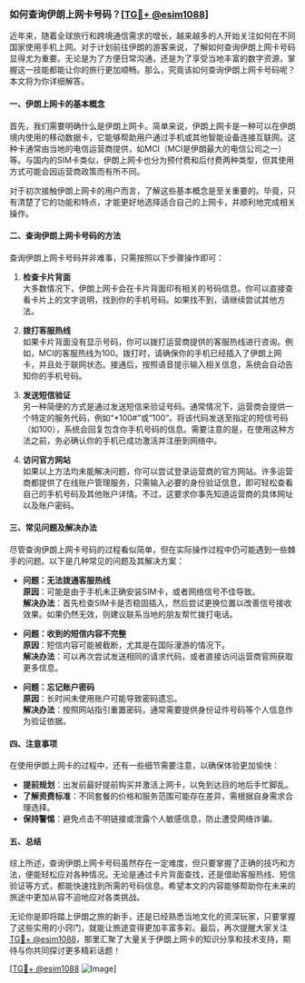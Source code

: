 ### 如何查询伊朗上网卡号码？[[TG💪+ @esim1088](https://t.me/s/esim1088)]

近年来，随着全球旅行和跨境通信需求的增长，越来越多的人开始关注如何在不同国家使用手机上网。对于计划前往伊朗的游客来说，了解如何查询伊朗上网卡号码显得尤为重要。无论是为了方便日常沟通，还是为了享受当地丰富的数字资源，掌握这一技能都能让你的旅行更加顺畅。那么，究竟该如何查询伊朗上网卡号码呢？本文将为你详细解答。

#### 一、伊朗上网卡的基本概念

首先，我们需要明确什么是伊朗上网卡。简单来说，伊朗上网卡是一种可以在伊朗境内使用的移动数据卡，它能够帮助用户通过手机或其他智能设备连接互联网。这种卡通常由当地的电信运营商提供，如MCI（MCI是伊朗最大的电信公司之一）等。与国内的SIM卡类似，伊朗上网卡也分为预付费和后付费两种类型，但其使用方式可能会因运营商政策而有所不同。

对于初次接触伊朗上网卡的用户而言，了解这些基本概念是至关重要的。毕竟，只有清楚了它的功能和特点，才能更好地选择适合自己的上网卡，并顺利地完成相关操作。

#### 二、查询伊朗上网卡号码的方法

查询伊朗上网卡号码并非难事，只需按照以下步骤操作即可：

1. **检查卡片背面**  
   大多数情况下，伊朗上网卡会在卡片背面印有相关的号码信息。你可以直接查看卡片上的文字说明，找到你的手机号码。如果找不到，请继续尝试其他方法。

2. **拨打客服热线**  
   如果卡片背面没有显示号码，你可以拨打运营商提供的客服热线进行咨询。例如，MCI的客服热线为100。拨打时，请确保你的手机已经插入了伊朗上网卡，并且处于联网状态。接通后，按照语音提示输入相关信息，系统会自动告知你的手机号码。

3. **发送短信验证**  
   另一种简便的方式是通过发送短信来验证号码。通常情况下，运营商会提供一个特定的服务代码，例如“*100#”或“100”。将该代码发送至指定的短信号码（如100），系统会回复包含你手机号码的信息。需要注意的是，在使用这种方法之前，务必确认你的手机已成功激活并注册到网络中。

4. **访问官方网站**  
   如果以上方法均未能解决问题，你可以尝试登录运营商的官方网站。许多运营商都提供了在线账户管理服务，只需输入必要的身份验证信息，即可轻松查看自己的手机号码及其他账户详情。不过，这要求你事先知道运营商的具体网址以及账户密码。

#### 三、常见问题及解决办法

尽管查询伊朗上网卡号码的过程看似简单，但在实际操作过程中仍可能遇到一些棘手的问题。以下是几种常见的问题及其解决方案：

- **问题：无法拨通客服热线**  
  **原因**：可能是由于手机未正确安装SIM卡，或者网络信号不佳导致。  
  **解决办法**：首先检查SIM卡是否稳固插入，然后尝试更换位置以改善信号接收效果。如果仍然无效，则建议联系当地的朋友帮忙拨打电话。

- **问题：收到的短信内容不完整**  
  **原因**：短信内容可能被截断，尤其是在国际漫游的情况下。  
  **解决办法**：可以再次尝试发送相同的请求代码，或者直接访问运营商官网获取更多信息。

- **问题：忘记账户密码**  
  **原因**：长时间未使用账户可能导致密码遗忘。  
  **解决办法**：按照网站指引重置密码，通常需要提供身份证件号码等个人信息作为验证依据。

#### 四、注意事项

在使用伊朗上网卡的过程中，还有一些细节需要注意，以确保体验更加愉快：

- **提前规划**：出发前最好提前购买并激活上网卡，以免到达目的地后手忙脚乱。
- **了解资费标准**：不同套餐的价格和服务范围可能存在差异，需根据自身需求合理选择。
- **保持警惕**：避免点击不明链接或泄露个人敏感信息，防止遭受网络诈骗。

#### 五、总结

综上所述，查询伊朗上网卡号码虽然存在一定难度，但只要掌握了正确的技巧和方法，便能轻松应对各种情况。无论是通过卡片背面查找，还是借助客服热线、短信验证等方式，都能快速找到所需的号码信息。希望本文的内容能够帮助你在未来的旅途中更加从容不迫地应对各类挑战。

无论你是即将踏上伊朗之旅的新手，还是已经熟悉当地文化的资深玩家，只要掌握了这些实用的小窍门，就能让旅途变得更加丰富多彩。最后，再次提醒大家关注[TG💪+ @esim1088](https://t.me/s/esim1088)，那里汇聚了大量关于伊朗上网卡的知识分享和技术支持，期待与你共同探讨更多精彩话题！

[[TG💪+ @esim1088](https://t.me/s/esim1088) ![Image](https://i.postimg.cc/4NQfJmqS/Snipaste-2025-05-13-00-14-12.png)]